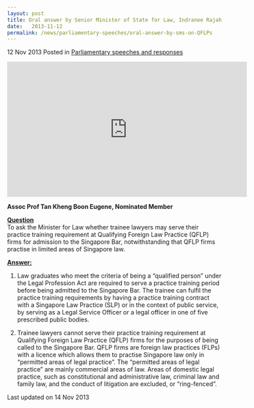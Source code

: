 ```yaml
---
layout: post
title: Oral answer by Senior Minister of State for Law, Indranee Rajah, to Parliamentary Question on QFLPs
date:   2013-11-12
permalink: /news/parliamentary-speeches/oral-answer-by-sms-on-QFLPs
---
```



12 Nov 2013 Posted in [Parliamentary speeches and responses](/news/parliamentary-speeches)

<div class="bp-youtube"><iframe width="560" height="315" src="https://www.youtube.com/embed/3AzqjV7FF1o" frameborder="0" allow="accelerometer; autoplay; encrypted-media; gyroscope; picture-in-picture" allowfullscreen></iframe></div>

**Assoc Prof Tan Kheng Boon Eugene, Nominated Member**

**<u>Question</u>**  
To ask the Minister for Law whether trainee lawyers may serve their practice training requirement at Qualifying Foreign Law Practice (QFLP) firms for admission to the Singapore Bar, notwithstanding that QFLP firms practise in limited areas of Singapore law.  


**<u>Answer:</u>**  
1. Law graduates who meet the criteria of being a “qualified person” under the Legal Profession Act are required to serve a practice training period before being admitted to the Singapore Bar. The trainee can fulfil the practice training requirements by having a practice training contract with a Singapore Law Practice (SLP) or in the context of public service, by serving as a Legal Service Officer or a legal officer in one of five prescribed public bodies.

2. Trainee lawyers cannot serve their practice training requirement at Qualifying Foreign Law Practice (QFLP) firms for the purposes of being called to the Singapore Bar. QFLP firms are foreign law practices (FLPs) with a licence which allows them to practise Singapore law only in “permitted areas of legal practice”.  The “permitted areas of legal practice” are mainly commercial areas of law. Areas of domestic legal practice, such as constitutional and administrative law, criminal law and family law, and the conduct of litigation are excluded, or “ring-fenced”.

<p class="right-side-updated">Last updated on 14 Nov 2013</p>
